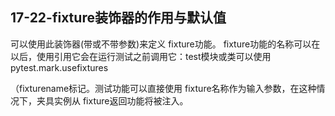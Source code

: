 ## 17-22-fixture装饰器的作用与默认值

可以使用此装饰器(带或不带参数)来定义 fixture功能。 fixture功能的名称可以在以后，使用引用它会在运行测试之前调用它：test模块或类可以使用 pytest.mark.usefixtures

（fixturename标记。测试功能可以直接使用 fixture名称作为输入参数，在这种情况下，夹具实例从 fixture返回功能将被注入。
